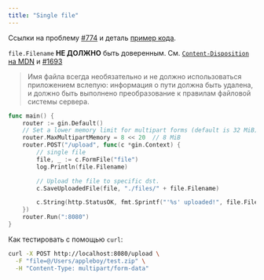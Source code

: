 ```yaml
---
title: "Single file"
---
```


Ссылки на проблему [#774](https://github.com/gin-gonic/gin/issues/774) и деталь [пример кода](https://github.com/gin-gonic/examples/tree/master/upload-file/single).

`file.Filename` **НЕ ДОЛЖНО** быть доверенным. См. [`Content-Disposition` на MDN](https://developer.mozilla.org/en-US/docs/Web/HTTP/Headers/Content-Disposition#Directives) и [#1693](https://github.com/gin-gonic/gin/issues/1693)

> Имя файла всегда необязательно и не должно использоваться приложением вслепую: информация о пути должна быть удалена, и должно быть выполнено преобразование к правилам файловой системы сервера.

```go
func main() {
	router := gin.Default()
	// Set a lower memory limit for multipart forms (default is 32 MiB)
	router.MaxMultipartMemory = 8 << 20  // 8 MiB
	router.POST("/upload", func(c *gin.Context) {
		// single file
		file, _ := c.FormFile("file")
		log.Println(file.Filename)

		// Upload the file to specific dst.
		c.SaveUploadedFile(file, "./files/" + file.Filename)

		c.String(http.StatusOK, fmt.Sprintf("'%s' uploaded!", file.Filename))
	})
	router.Run(":8080")
}
```

Как тестировать с помощью `curl`:

```sh
curl -X POST http://localhost:8080/upload \
  -F "file=@/Users/appleboy/test.zip" \
  -H "Content-Type: multipart/form-data"
```
